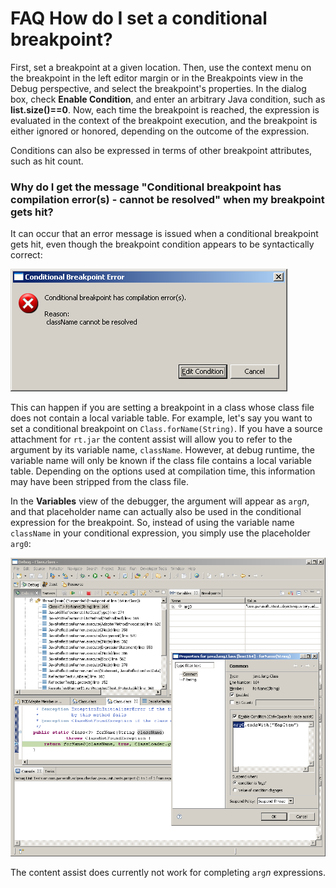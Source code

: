 

FAQ How do I set a conditional breakpoint?
==========================================

First, set a breakpoint at a given location. Then, use the context menu on the breakpoint in the left editor margin or in the Breakpoints view in the Debug perspective, and select the breakpoint's properties. In the dialog box, check **Enable Condition**, and enter an arbitrary Java condition, such as **list.size()==0**. Now, each time the breakpoint is reached, the expression is evaluated in the context of the breakpoint execution, and the breakpoint is either ignored or honored, depending on the outcome of the expression.

Conditions can also be expressed in terms of other breakpoint attributes, such as hit count.

### Why do I get the message "Conditional breakpoint has compilation error(s) - <variable> cannot be resolved" when my breakpoint gets hit?

It can occur that an error message is issued when a conditional breakpoint gets hit, even though the breakpoint condition appears to be syntactically correct:
  

![Conditional breakpoint in java.lang.Class.PNG](https://github.com/eclipse-platform/eclipse.platform/blob/master/docs/FAQ/images/Conditional_Breakpoint_Error.PNG)  

  

This can happen if you are setting a breakpoint in a class whose class file does not contain a local variable table. For example, let's say you want to set a conditional breakpoint on `Class.forName(String)`. If you have a source attachment for `rt.jar` the content assist will allow you to refer to the argument by its variable name, `className`. However, at debug runtime, the variable name will only be known if the class file contains a local variable table. Depending on the options used at compilation time, this information may have been stripped from the class file.

In the **Variables** view of the debugger, the argument will appear as `arg`_n_, and that placeholder name can actually also be used in the conditional expression for the breakpoint. So, instead of using the variable name `className` in your conditional expression, you simply use the placeholder `arg0`:

![Conditional breakpoint in java.lang.Class.PNG](https://github.com/eclipse-platform/eclipse.platform/blob/master/docs/FAQ/images/Conditional_breakpoint_in_java.lang.Class.PNG)  


  

The content assist does currently not work for completing `arg`_n_ expressions.

  

